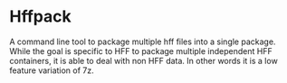 # Hffpack
A command line tool to package multiple hff files into a single package.  While the goal is specific to HFF to package multiple independent HFF containers, it is able to deal with non HFF data.  In other words it is a low feature variation of 7z.

